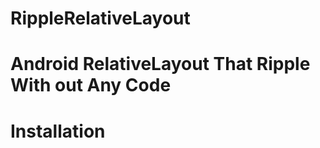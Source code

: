 # RippleRelativeLayout
<h1>Android RelativeLayout That Ripple With out Any Code</h1>
<h1>Installation</h1>
